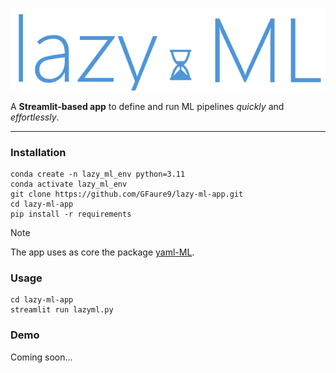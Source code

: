 ![Logo](logo.png)

A **Streamlit-based app** to define and run ML pipelines *quickly* and *effortlessly*.

---

### Installation

````commandline
conda create -n lazy_ml_env python=3.11
conda activate lazy_ml_env
git clone https://github.com/GFaure9/lazy-ml-app.git
cd lazy-ml-app
pip install -r requirements
````

> [!NOTE]
> The app uses as core the package [yaml-ML](https://github.com/GFaure9/yaml-ML).

### Usage

```commandline
cd lazy-ml-app
streamlit run lazyml.py
```

### Demo

Coming soon...